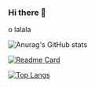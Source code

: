 ### Hi there 👋

o lalala

<!--
**hntdienit/hntdienit** is a ✨ _special_ ✨ repository because its `README.md` (this file) appears on your GitHub profile.

Here are some ideas to get you started:

- 🔭 I’m currently working on ...
- 🌱 I’m currently learning ...
- 👯 I’m looking to collaborate on ...
- 🤔 I’m looking for help with ...
- 💬 Ask me about ...
- 📫 How to reach me: ...
- 😄 Pronouns: ...
- ⚡ Fun fact: ...
-->



![Anurag's GitHub stats](https://github-readme-stats.vercel.app/api?username=hntdienit&show_icons=true&theme=radical)

[![Readme Card](https://github-readme-stats.vercel.app/api/pin/?username=hntdienit&repo=github-readme-stats)](https://github.com/hntdienit/hntdienit)


[![Top Langs](https://github-readme-stats.vercel.app/api/top-langs/?username=hntdienit&langs_count=8)](https://github.com/hntdienit/hntdienit)


<!-- [![willianrod's wakatime stats](https://hntdienit.vercel.app/api/wakatime?username=hntdienit)](https://github.com/hntdienit/hntdienit) -->




